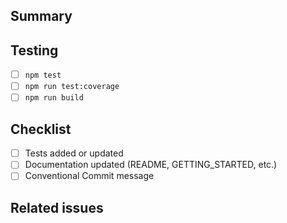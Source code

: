 ## Summary

<!-- Give a short, high-level summary of the change. -->

## Testing

<!-- List the automated/manual testing performed (e.g. npm test, npm run build). -->
- [ ] `npm test`
- [ ] `npm run test:coverage`
- [ ] `npm run build`

## Checklist

- [ ] Tests added or updated
- [ ] Documentation updated (README, GETTING_STARTED, etc.)
- [ ] Conventional Commit message

## Related issues

<!-- e.g. Closes #123 -->
